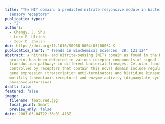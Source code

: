 ```yaml
---
title: "The NIT domain: a predicted nitrate responsive module in bacterial
  sensory receptors"
publication_types:
  - "2"
authors:
  - Chengyi J. Shu
  - Luke E. Ulrich
  - Igor B. Zhulin
doi: https://doi.org/10.1016/S0968-0004(03)00032-X
publication_short: " Trends in Biochemical Sciences  28: 121-124"
abstract: A nitrate- and nitrite-sensing (NIT) domain as found in the NasR
  protein, has been detected in various receptor components of signal
  transduction pathways in different bacterial lineages. Cellular functions
  controlled by receptors that contain this novel domain include regulation of
  gene expression (transcription anti-terminators and histidine kinases), cell
  motility (chemotaxis receptors) and enzyme activity (diguanylate cyclases and
  phosphodiesterases).
draft: false
featured: false
image:
  filename: featured.jpg
  focal_point: Smart
  preview_only: false
date: 2003-03-04T22:36:01.413Z
---
```

